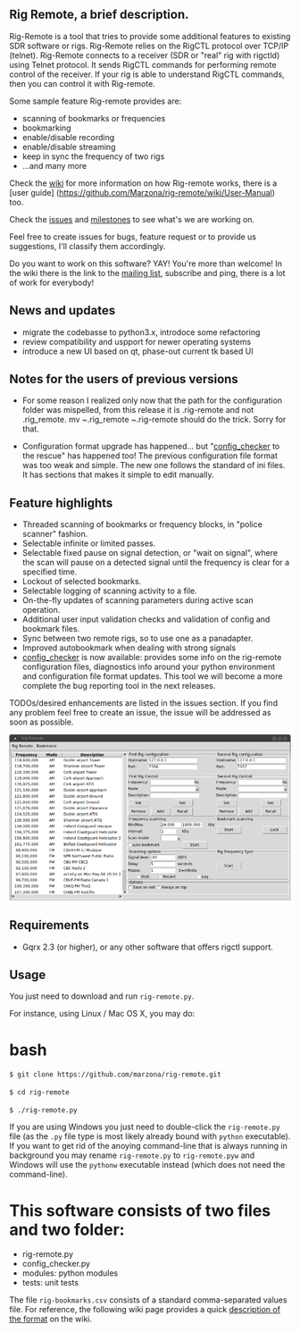 Rig Remote, a brief description.
--------------------------------

Rig-Remote is a tool that tries to provide some additional features to existing SDR software or rigs. Rig-Remote relies on the RigCTL protocol over TCP/IP (telnet). Rig-Remote connects to a receiver (SDR or "real" rig with rigctld) using Telnet protocol. It sends RigCTL commands for performing remote control of the receiver.
If your rig is able to understand RigCTL commands, then you can control it with Rig-remote.

Some sample feature Rig-remote provides are:

- scanning of bookmarks or frequencies
- bookmarking
- enable/disable recording
- enable/disable streaming
- keep in sync the frequency of two rigs
- ...and many more

Check the [wiki](https://github.com/Marzona/rig-remote/wiki) for more information on how Rig-remote works, there is a [user guide] (https://github.com/Marzona/rig-remote/wiki/User-Manual) too.

Check the [issues](https://github.com/Marzona/rig-remote/issues) and [milestones](https://github.com/Marzona/rig-remote/milestones) to see what's we are working on.

Feel free to create issues for bugs, feature request or to provide us suggestions, I'll classify them accordingly.

Do you want to work on this software? YAY! You're more than welcome! In the wiki there is the link to the [mailing list](https://github.com/Marzona/rig-remote/wiki), subscribe and ping, there is a lot of work for everybody!

News and updates
----------------
* migrate the codebasse to python3.x, introdoce some refactoring
* review compatibility and uspport for newer operating systems
* introduce a new UI based on qt, phase-out current tk based UI

Notes for the users of previous versions
---------------------------------------

- For some reason I realized only now that the path for the configuration folder was mispelled, from this release it is .rig-remote and not .rig_remote.
   mv ~.rig_remote ~.rig-remote
should do the trick. Sorry for that.

- Configuration format upgrade has happened... but "[config_checker](https://github.com/Marzona/rig-remote/wiki/User-Manual#config_checker) to the rescue" has happened too!
The previous configuration file format was too weak and simple. The new one follows the standard of ini files. It has sections that makes it simple to edit manually.


Feature highlights
------------------

- Threaded scanning of bookmarks or frequency blocks, in "police scanner" fashion.
- Selectable infinite or limited passes.
- Selectable fixed pause on signal detection, or "wait on signal", where the scan will pause on a detected signal until the frequency is clear for a specified time.
- Lockout of selected bookmarks.
- Selectable logging of scanning activity to a file.
- On-the-fly updates of scanning parameters during active scan operation.
- Additional user input validation checks and validation of config and bookmark files.
- Sync between two remote rigs, so to use one as a panadapter.
- Improved autobookmark when dealing with strong signals
- [config_checker](https://github.com/Marzona/rig-remote/wiki/User-Manual#config_checker) is now available: provides some info on the rig-remote configuration files, diagnostics info around your python environment and configuration file format updates. This tool we will become a more complete the bug reporting tool in the next releases.

TODOs/desired enhancements are listed in the issues section.
If you find any problem feel free to create an issue, the issue will be addressed as soon as possible.

![rig-remote-linux](https://github.com/Marzona/rig-remote/blob/master/doc/screenshots/main-window.png)



Requirements
------------

- Gqrx 2.3 (or higher), or any other software that offers rigctl support.

Usage
-----

You just need to download and run ```rig-remote.py```.

For instance, using Linux / Mac OS X, you may do:

bash
====
```
$ git clone https://github.com/marzona/rig-remote.git

$ cd rig-remote

$ ./rig-remote.py

```

If you are using Windows you just need to double-click the
`rig-remote.py` file (as the `.py` file type is most likely already
bound with `python` executable). If you want to get rid of the anoying
command-line that is always running in background you may rename
`rig-remote.py` to `rig-remote.pyw` and Windows will use the `pythonw`
executable instead (which does not need the command-line).

This software consists of two files and two folder:
===================================================
- rig-remote.py
- config_checker.py
- modules: python modules
- tests: unit tests

The file `rig-bookmarks.csv` consists of a standard comma-separated
values file. For reference, the following wiki page provides a quick
[description of the format](https://github.com/Marzona/rig-remote/wiki/Bookmark-file-format)
on the wiki.
